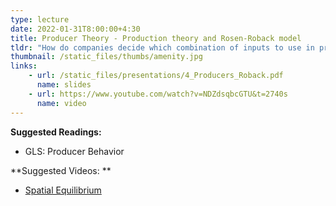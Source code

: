 ```yaml
---
type: lecture
date: 2022-01-31T8:00:00+4:30
title: Producer Theory - Production theory and Rosen-Roback model
tldr: "How do companies decide which combination of inputs to use in production? We'll also look at putting consumer and producer theory together in the Rosen-Roback model to examine how amenities play a key role in Urban Economics "
thumbnail: /static_files/thumbs/amenity.jpg
links: 
    - url: /static_files/presentations/4_Producers_Roback.pdf
      name: slides
    - url: https://www.youtube.com/watch?v=NDZdsqbcGTU&t=2740s
      name: video
---
```

**Suggested Readings:**
- GLS: Producer Behavior

**Suggested Videos: **
- [Spatial Equilibrium](https://www.youtube.com/watch?v=Qx394peRdK8)
